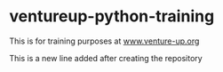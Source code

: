 # ventureup-python-training
This is for training purposes at www.venture-up.org

This is a new line added after creating the repository
